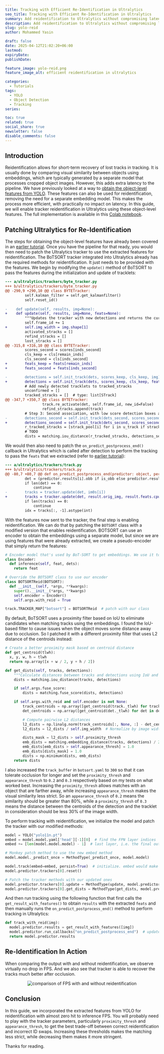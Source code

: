 ```yaml
---
title: Tracking with Efficient Re-Identification in Ultralytics
seo_title: Tracking with Efficient Re-Identification in Ultralytics
summary: Add reidentification to Ultralytics without compromising latency using object-level features extracted from YOLO.
description: Add reidentification to Ultralytics without compromising latency using object-level features extracted from YOLO.
slug: yolo-reid
author: Mohammed Yasin

draft: false
date: 2025-04-12T21:02:20+06:00
lastmod: 
expiryDate: 
publishDate: 

feature_image: yolo-reid.png
feature_image_alt: efficient reidentification in ultralytics

categories:
  - Tutorials
tags:
  - YOLO
  - Object Detection
  - Tracking
series:

toc: true
related: true
social_share: true
newsletter: false
disable_comments: false
---
```


## Introduction

Reidentification allows for short-term recovery of lost tracks in tracking. It is usually done by comparing visual similarity between objects using embeddings, which are typically generated by a separate model that processes cropped object images. However, this adds extra latency to the pipeline. We have previously looked at a way to [obtain the object-level features from YOLO](/tutorials/yolo-object-features). These features can also be used for reidentification, removing the need for a separate embedding model. This makes the process more efficient, with practically no impact on latency. In this guide, we will enable tracker reidentification in Ultralytics using these object-level features. The full implementation is available in this [Colab notebook]([https://colab.research.google.com/drive/17Ym7XF735Yus-qdu-41OygkNPk6vdwhA).

## Patching Ultralytics for Re-Identification

The steps for obtaining the object-level features have already been covered in an [earlier tutorial](/tutorials/yolo-object-features). Once you have the pipeline for that ready, you would then need to patch the Ultralytics tracker to use the extracted features for reidentification. The BoTSORT tracker integrated into Ultralytics already has the required methods for reidentification. It just needs to be provided with the features. We begin by modifying the `update()` method of BoTSORT to pass the features during the initialization and update of tracklets:

```diff
--- a/ultralytics/trackers/byte_tracker.py
+++ b/ultralytics/trackers/byte_tracker.py
@@ -290,9 +290,10 @@ class BYTETracker:
         self.kalman_filter = self.get_kalmanfilter()
         self.reset_id()
 
-    def update(self, results, img=None):
+    def update(self, results, img=None, feats=None):
         """Updates the tracker with new detections and returns the current list of tracked objects."""
         self.frame_id += 1
+        self.img_width = img.shape[1]
         activated_stracks = []
         refind_stracks = []
         lost_stracks = []
@@ -315,8 +316,10 @@ class BYTETracker:
         scores_second = scores[inds_second]
         cls_keep = cls[remain_inds]
         cls_second = cls[inds_second]
+        feats_keep = feats[remain_inds]
+        feats_second = feats[inds_second]

-        detections = self.init_track(dets, scores_keep, cls_keep, img)
+        detections = self.init_track(dets, scores_keep, cls_keep, feats_keep)
         # Add newly detected tracklets to tracked_stracks
         unconfirmed = []
         tracked_stracks = []  # type: list[STrack]
@@ -347,7 +350,7 @@ class BYTETracker:
                 track.re_activate(det, self.frame_id, new_id=False)
                 refind_stracks.append(track)
         # Step 3: Second association, with low score detection boxes association the untrack to the low score detections   
-        detections_second = self.init_track(dets_second, scores_second, cls_second, img)
+        detections_second = self.init_track(dets_second, scores_second, cls_second, feats_second)
         r_tracked_stracks = [strack_pool[i] for i in u_track if strack_pool[i].state == TrackState.Tracked]
         # TODO
         dists = matching.iou_distance(r_tracked_stracks, detections_second)
```

We would then also need to patch the `on_predict_postprocess_end()` callback in Ultralytics which is called after detection to perform the tracking to pass the `feats` that we extracted (refer to [earlier tutorial](/tutorials/yolo-object-features)):

```diff
--- a/ultralytics/trackers/track.py
+++ b/ultralytics/trackers/track.py
@@ -80,7 +80,7 @@ def on_predict_postprocess_end(predictor: object, persist: bool = False) -> None
         det = (predictor.results[i].obb if is_obb else predictor.results[i].boxes).cpu().numpy()
         if len(det) == 0:
             continue
-        tracks = tracker.update(det, im0s[i])
+        tracks = tracker.update(det, result.orig_img, result.feats.cpu().numpy())  # pass feats here
         if len(tracks) == 0:
             continue
         idx = tracks[:, -1].astype(int)
```

With the features now sent to the tracker, the final step is enabling reidentification. We can do that by patching the `BOTSORT` class with a modified version that enables reidentification. BOTSORT can use an encoder to obtain the embeddings using a separate model, but since we are using features that were already extracted, we create a pseudo-encoder that simply return the features:

```python
# Encoder model that's used by BoT-SORT to get embeddings. We use it to simply return the features extracted by YOLO.
class Encoder:
  def inference(self, feat, dets):
    return feat

# Override the BOTSORT class to use our encoder
class BOTSORTReid(BOTSORT):
  def __init__(self, *args, **kwargs):
    super().__init__(*args, **kwargs)
    self.encoder = Encoder()
    self.args.with_reid = True

track.TRACKER_MAP["botsort"] = BOTSORTReid  # patch with our class
```

By default, BoTSORT uses a proximity filter based on IoU to eliminate candidates when matching tracks using the embeddings. I found the IoU-based filter to cause issues when the object moves some distance away due to occlusion. So I patched it with a different proximity filter that uses L2 distance of the centroids instead:

```python
# Create a better proximity mask based on centroid distance
def get_centroid(tlwh):
  x, y, w, h = tlwh
  return np.array([x + w / 2, y + h / 2])

def get_dists(self, tracks, detections):
    """Calculate distances between tracks and detections using IoU and optionally ReID embeddings."""
    dists = matching.iou_distance(tracks, detections)

    if self.args.fuse_score:
        dists = matching.fuse_score(dists, detections)

    if self.args.with_reid and self.encoder is not None:
        track_centroids = np.array([get_centroid(track._tlwh) for track in tracks]).reshape(len(tracks), 2)
        det_centroids = np.array([get_centroid(det._tlwh) for det in detections]).reshape(len(detections), 2)

        # Compute pairwise L2 distances
        l2_dists = np.linalg.norm(track_centroids[:, None, :] - det_centroids[None, :, :], axis=2)
        l2_dists = l2_dists / self.img_width  # Normalize by image width

        dists_mask = l2_dists > self.proximity_thresh
        emb_dists = matching.embedding_distance(tracks, detections) / 2.0
        emb_dists[emb_dists > self.appearance_thresh] = 1.0
        emb_dists[dists_mask] = 1.0
        dists = np.minimum(dists, emb_dists)
    return dists
```

I also increased the `track_buffer` in `botsort.yaml` to `300` so that it can tolerate occlusion for longer and set the `proximity_thresh` and `appearance_thresh` to `0.2` and `0.3` respectively based on my tests on what worked best. Increasing the `proximity_thresh` allows matches with an object that are farther away, while increasing `appearance_thresh` makes the visual similarity less strict. So an `appearance_thresh` of `0.2` means the similarity should be greater than 80%, while a `proximity_thresh` of `0.3` means the distance between the centroids of the detection and the tracklet in consideration should be less 30% of the image width.

To perform tracking with reidentification, we initialize the model and patch the tracker with our modified methods:

```python
model = YOLO("yolo11n.pt")
embed = model.model.yaml['head'][-1][0]  # find the FPN layer indices
embed += [len(model.model.model) - 1]  # last layer, i.e. the final output

# Monkey patch method to use the new embed method
model.model._predict_once = MethodType(_predict_once, model.model)

model.track(embed=embed, persist=True)  # initialize. embed would make the output also return the outputs from the FPN layers
model.predictor.trackers[0].reset()

# Patch the tracker methods with our updated ones
model.predictor.trackers[0].update = MethodType(update, model.predictor.trackers[0])
model.predictor.trackers[0].get_dists = MethodType(get_dists, model.predictor.trackers[0])
```

And then run tracking using the following function that first calls the `get_result_with_features()` to obtain `results` with the extracted `feats` and then manually runs the `on_predict_postprocess_end()` method to perform tracking in Ultralytics:

```python
def track_with_reid(img):
  model.predictor.results = get_result_with_features([img])
  model.predictor.run_callbacks("on_predict_postprocess_end")  # update tracks
  return model.predictor.results
```

## Re-Identification In Action

When comparing the output with and without reidentification, we observe virtually no drop in FPS. And we also see that tracker is able to recover the tracks much better after occlusion.

<p align="center">
  <img src="https://github.com/Y-T-G/Yasins-Keep/releases/download/v0.0.1/tracker-reid-comparison.webp"
  alt="comparison of FPS with and without reidentification"/>
</p>

## Conclusion

In this guide, we incorporated the extracted features from YOLO for reidentification with almost zero hit to inference FPS. You will probably need to play with the tracker parameters, particularly `proximity_thresh` and `appearance_thresh`, to get the best trade-off between correct reidentification and incorrect ID swaps. Increasing these thresholds makes the matching less strict, while decreasing them makes it more stringent.

Thanks for reading.

